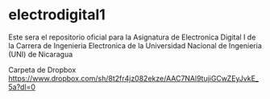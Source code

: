 # electrodigital1
Este sera el repositorio oficial para la Asignatura de Electronica Digital I de la Carrera de Ingenieria Electronica de la Universidad Nacional de Ingenieria (UNI) de Nicaragua


Carpeta de Dropbox
https://www.dropbox.com/sh/8t2fr4jz082ekze/AAC7NAl9tujiGCwZEyJvkE_5a?dl=0
